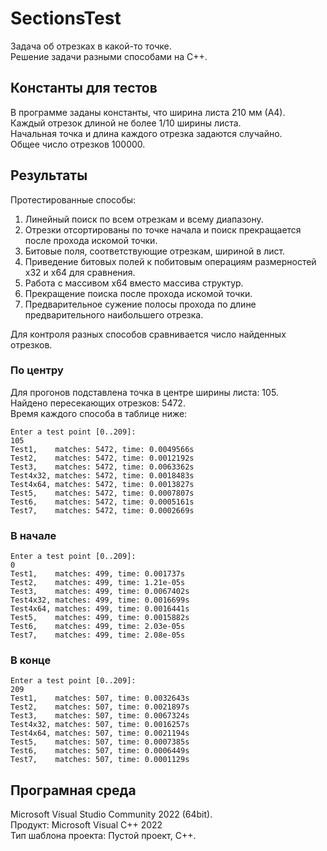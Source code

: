 # SectionsTest

Задача об отрезках в какой-то точке.  
Решение задачи разными способами на C++.

## Константы для тестов

В программе заданы константы, что ширина листа 210 мм (А4).  
Каждый отрезок длиной не более 1/10 ширины листа.  
Начальная точка и длина каждого отрезка задаются случайно.  
Общее число отрезков 100000.
            
## Результаты

Протестированные способы:

1. Линейный поиск по всем отрезкам и всему диапазону.
2. Отрезки отсортированы по точке начала и поиск прекращается после прохода искомой точки.
3. Битовые поля, соответствующие отрезкам, шириной в лист.
4. Приведение битовых полей к побитовым операциям размерностей x32 и x64 для сравнения.
5. Работа с массивом x64 вместо массива структур.
6. Прекращение поиска после прохода искомой точки.
7. Предварительное сужение полосы прохода по длине предварительного наибольшего отрезка.

Для контроля разных способов сравнивается число найденных отрезков.
                          
### По центру
                    
Для прогонов подставлена точка в центре ширины листа: 105.  
Найдено пересекающих отрезков: 5472.  
Время каждого способа в таблице ниже:

```
Enter a test point [0..209]:
105
Test1,    matches: 5472, time: 0.0049566s
Test2,    matches: 5472, time: 0.0012192s
Test3,    matches: 5472, time: 0.0063362s
Test4x32, matches: 5472, time: 0.0018483s
Test4x64, matches: 5472, time: 0.0013827s
Test5,    matches: 5472, time: 0.0007807s
Test6,    matches: 5472, time: 0.0005161s
Test7,    matches: 5472, time: 0.0002669s
```

### В начале

```
Enter a test point [0..209]:
0
Test1,    matches: 499, time: 0.001737s
Test2,    matches: 499, time: 1.21e-05s
Test3,    matches: 499, time: 0.0067402s
Test4x32, matches: 499, time: 0.0016699s
Test4x64, matches: 499, time: 0.0016441s
Test5,    matches: 499, time: 0.0015882s
Test6,    matches: 499, time: 2.03e-05s
Test7,    matches: 499, time: 2.08e-05s
```

### В конце

```
Enter a test point [0..209]:
209
Test1,    matches: 507, time: 0.0032643s
Test2,    matches: 507, time: 0.0021897s
Test3,    matches: 507, time: 0.0067324s
Test4x32, matches: 507, time: 0.0016257s
Test4x64, matches: 507, time: 0.0021194s
Test5,    matches: 507, time: 0.0007385s
Test6,    matches: 507, time: 0.0006449s
Test7,    matches: 507, time: 0.0001129s
```

## Програмная среда

Microsoft Visual Studio Community 2022 (64bit).  
Продукт: Microsoft Visual C++ 2022  
Тип шаблона проекта: Пустой проект, C++.
